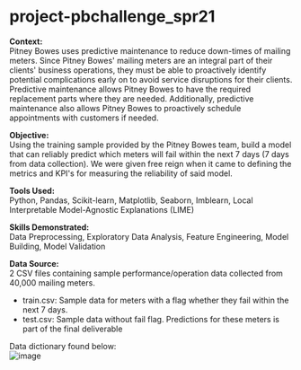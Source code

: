 # project-pbchallenge_spr21

**Context:**\
Pitney Bowes uses predictive maintenance to reduce down-times of mailing meters. Since Pitney Bowes' mailing meters are an integral part of their clients' business operations, they must be able to proactively identify potential complications early on to avoid service disruptions for their clients. Predictive maintenance allows Pitney Bowes to have the required replacement parts where they are needed. Additionally, predictive maintenance also allows Pitney Bowes to proactively schedule appointments with customers if needed.

**Objective:**\
Using the training sample provided by the Pitney Bowes team, build a model that can reliably predict which meters will fail within the next 7 days (7 days from data collection). We were given free reign when it came to defining the metrics and KPI's for measuring the reliability of said model.

**Tools Used:**\
Python, Pandas, Scikit-learn, Matplotlib, Seaborn, Imblearn, Local Interpretable Model-Agnostic Explanations (LIME)

**Skills Demonstrated:**\
Data Preprocessing, Exploratory Data Analysis, Feature Engineering, Model Building, Model Validation

**Data Source:**\
2 CSV files containing sample performance/operation data collected from 40,000 mailing meters.
- train.csv: Sample data for meters with a flag whether they fail within the next 7 days.
- test.csv: Sample data without fail flag. Predictions for these meters is part of the final deliverable

Data dictionary found below:\
![image](https://user-images.githubusercontent.com/82073881/150061179-7407e95f-84bd-47b3-bc67-3f721256d77f.png)
